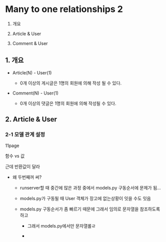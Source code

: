 # Many to one relationships 2

1. 개요

2. Article & User

3. Comment & User



## 1. 개요

- Article(N) - User(1)
  
  - 0개 이상의 게시글은 1명의 회원에 의해 작성 될 수 있다.

- Comment(N) - User(1)
  
  - 0개 이상의 댓글은 1명의 회원에 의해 작성될 수 있다.



## 2. Article &  User

### 2-1 모델 관계 설정



11page

함수  vs 값

근데 반환값이 달라

- 왜 두번째꺼 써?
  
  - runserver할 때 중간에 많은 과정 중에서 models.py 구동순서에 문제가 됨...
  
  - models.py가 구동될 때 User 객체가 장고에 없는상황이 잇을 수도 잇음
  
  - models.py 구동순서가 좀 빠르기 때문에 그래서 임의로 문자열을 참조하도록 하고 
    
    - 그래서 models.py에서만 문자열롤ㄹ
    
    - 
